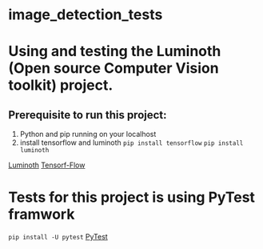 # image_detection_tests

# Using and testing the Luminoth (Open source Computer Vision toolkit) project.

## Prerequisite to run this project:
1. Python and pip running on your localhost
2. install tensorflow and luminoth
   `pip install tensorflow`
   `pip install luminoth`

[Luminoth](https://github.com/tryolabs/luminoth)
[Tensorf-Flow](https://www.tensorflow.org/)

   
# Tests for this project is using PyTest framwork
  `pip install -U pytest`
[PyTest](http://doc.pytest.org/en/latest/getting-started.html)
